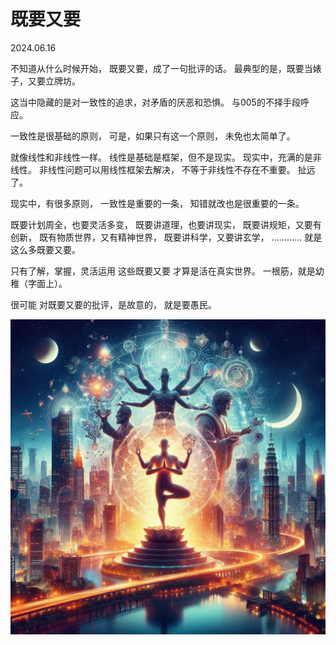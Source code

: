# 既要又要
2024.06.16

不知道从什么时候开始，
既要又要，成了一句批评的话。
最典型的是，既要当婊子，又要立牌坊。

这当中隐藏的是对一致性的追求，对矛盾的厌恶和恐惧。
与005的不择手段呼应。

一致性是很基础的原则，
可是，如果只有这一个原则，
未免也太简单了。

就像线性和非线性一样。
线性是基础是框架，但不是现实。
现实中，充满的是非线性。
非线性问题可以用线性框架去解决，
不等于非线性不存在不重要。
扯远了。

现实中，有很多原则，
一致性是重要的一条，
知错就改也是很重要的一条。

既要计划周全，也要灵活多变，
既要讲道理，也要讲现实，
既要讲规矩，又要有创新，
既有物质世界，又有精神世界，
既要讲科学，又要讲玄学，
…………
就是这么多既要又要。

只有了解，掌握，灵活运用
这些既要又要
才算是活在真实世界。
一根筋，就是幼稚（字面上）。

很可能
对既要又要的批评，是故意的，
就是要愚民。

![](pic/010既要又要.png)
